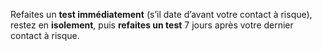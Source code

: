 Refaites un **test immédiatement** (s’il date d’avant votre contact à risque), restez en **isolement**, puis **refaites un test** 7 jours après votre dernier contact à risque.